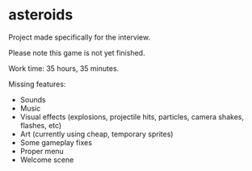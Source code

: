 # asteroids
 Project made specifically for the interview.
 
Please note this game is not yet finished.

Work time: 35 hours, 35 minutes.

Missing features:
 - Sounds
 - Music
 - Visual effects (explosions, projectile hits, particles, camera shakes, flashes, etc)
 - Art (currently using cheap, temporary sprites)
 - Some gameplay fixes
 - Proper menu
 - Welcome scene

